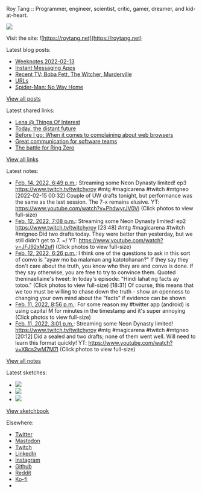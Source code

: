 Roy Tang :: Programmer, engineer, scientist, critic, gamer, dreamer, and kid-at-heart.

![](https://roytang.net/static/img/profile.jpg)

Visit the site: ![https://roytang.net](https://roytang.net)

Latest blog posts:

- [Weeknotes 2022-02-13](https://roytang.net/2022/02/weeknotes-02-13/)
- [Instant Messaging Apps](https://roytang.net/2022/02/im-apps/)
- [Recent TV: Boba Fett, The Witcher, Murderville](https://roytang.net/2022/02/tv-bobafett-witcher2-murderville/)
- [URLs](https://roytang.net/2022/02/urls/)
- [Spider-Man: No Way Home](https://roytang.net/2022/02/spider-man-no-way-home/)

[View all posts](https://roytang.net/blog)

Latest shared links:

- [Lena @ Things Of Interest](https://roytang.net/2022/02/7ed0777d44863e8b7c8959f4cf5092f3/)
- [Today, the distant future](https://roytang.net/2022/02/today-the-distant-future/)
- [Before I go: When it comes to complaining about web browsers](https://roytang.net/2022/02/before-i-go-when-it-comes-to-complaining-about-web-browsers/)
- [Great communication for software teams](https://roytang.net/2022/02/great-communication-for-software-teams/)
- [The battle for Ring Zero](https://roytang.net/2022/02/53bffc4436680de15607f689fb2af44b/)

[View all links](https://roytang.net/links)

Latest notes:

- [Feb. 14, 2022, 6:49 p.m.](https://roytang.net/2022/02/1493175547983192064/): Streaming some Neon Dynasty limited! ep3 https://www.twitch.tv/twitchyroy #mtg #magicarena #twitch #mtgneo [2022-02-15 00:32] Couple of UW drafts tonight, but performance was the same as the last session. The 7-x remains elusive. YT: https://www.youtube.com/watch?v=PhdwyrJV0VI (Click photos to view full-size)
- [Feb. 12, 2022, 7:08 p.m.](https://roytang.net/2022/02/1492455575069900805/): Streaming some Neon Dynasty limited! ep2 https://www.twitch.tv/twitchyroy [23:48] #mtg #magicarena #twitch #mtgneo Did two drafts today. They were better than yesterday, but we still didn&#x27;t get to 7. =/ YT: https://www.youtube.com/watch?v=JFJ92xM2ufI (Click photos to view full-size)
- [Feb. 12, 2022, 6:26 p.m.](https://roytang.net/2022/02/1492444974561914882/): I think one of the questions to ask in this sort of convo is &quot;ayaw mo ba malaman ang katotohanan?&quot; If they say they don&#x27;t care about the truth, you know who they are and convo is done. If they say otherwise, you are free to try to convince them. Quoted theninaellaine&#x27;s tweet: In today&#x27;s episode: &quot;Hindi lahat ng facts ay totoo.&quot; (Click photos to view full-size) [18:31] Of course, this means that we too must be willing to chase down the truth - show an openness to changing your own mind about the &quot;facts&quot; if evidence can be shown
- [Feb. 11, 2022, 8:56 p.m.](https://roytang.net/2022/02/1492120265337171970/): For some reason my #twitter app (android) is using capital M for minutes in the timestamp and it&#x27;s super annoying (Click photos to view full-size)
- [Feb. 11, 2022, 3:01 p.m.](https://roytang.net/2022/02/1492031006601322504/): Streaming some Neon Dynasty limited! https://www.twitch.tv/twitchyroy #mtg #magicarena #twitch #mtgneo [20:12] Did a sealed and two drafts; none of them went well. Will need to learn this format quickly! YT: https://www.youtube.com/watch?v=X8cs2wM7M7I (Click photos to view full-size)

[View all notes](https://roytang.net/notes)

Latest sketches:


- ![](https://roytang.net/media/cache/eb/6d/eb6d42690e16874c36049dccfd32b06d.jpg)
- ![](https://roytang.net/media/cache/6c/d5/6cd5b41f73d41026b3f65beeac28a6af.jpg)
- ![](https://roytang.net/media/cache/e5/da/e5da975ee2fed5a25dba802aa7d5ad1c.jpg)

[View sketchbook](https://roytang.net/albums/sketchbook)


Elsewhere:

- [Twitter](https://twitter.com/roytang)
- [Mastodon](https://mastodon.technology/@roytang)
- [Twitch](https://twitch.tv/twitchyroy)
- [LinkedIn](https://www.linkedin.com/in/roytang)
- [Instagram](https://instagram.com/roytang0400)
- [Github](https://github.com/roytang)
- [Reddit](https://reddit.com/u/hungryroy)
- [Ko-fi](https://ko-fi.com/roytang)
- [](mailto:hello@roytang.net)